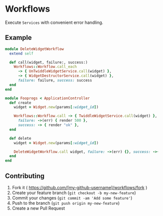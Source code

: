 # Workflows

Execute `Services` with convenient error handling.

## Example

```ruby
module DeleteWidgetWorkflow
  extend self

  def call(widget, failure:, success:)
    Workflows::Workflow.call_each
      -> { UnTwiddleWidgetService.call(widget) },
      -> { WidgetDestructorService.call(widget) },
      failure: failure, success: success
  end
end

module Fooprogs < ApplicationController
  def create
    widget = Widget.new(params[:widget_id])

    Workflows::Workflow.call -> { TwiddleWidgetService.call(widget) },
      failure: ->(err) { render 500 },
      success: -> { render "ok" },
  end

  def delete
    widget = Widget.new(params[:widget_id])

    DeleteWidgetWorkflow.call widget, failure: ->(err) {}, success: ->{}
  end
end
```

## Contributing

1. Fork it ( https://github.com/[my-github-username]/workflows/fork )
2. Create your feature branch (`git checkout -b my-new-feature`)
3. Commit your changes (`git commit -am 'Add some feature'`)
4. Push to the branch (`git push origin my-new-feature`)
5. Create a new Pull Request
